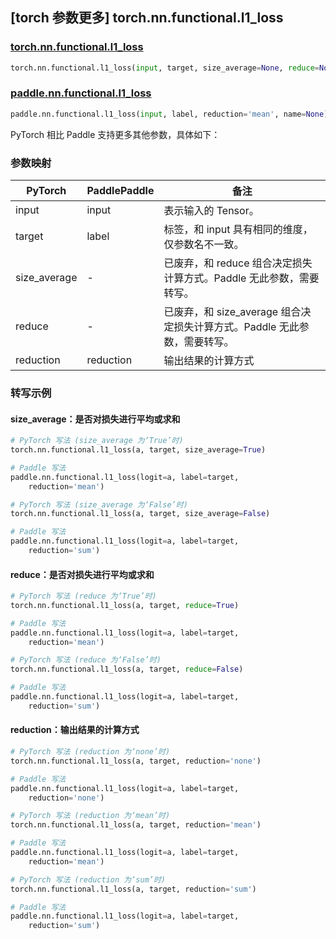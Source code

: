 ## [torch 参数更多] torch.nn.functional.l1_loss

### [torch.nn.functional.l1_loss](https://pytorch.org/docs/stable/generated/torch.nn.functional.l1_loss.html?highlight=l1_loss#torch.nn.functional.l1_loss)

```python
torch.nn.functional.l1_loss(input, target, size_average=None, reduce=None, reduction='mean')
```

### [paddle.nn.functional.l1_loss](https://www.paddlepaddle.org.cn/documentation/docs/zh/develop/api/paddle/nn/functional/l1_loss_cn.html)

```python
paddle.nn.functional.l1_loss(input, label, reduction='mean', name=None)
```

PyTorch 相比 Paddle 支持更多其他参数，具体如下：

### 参数映射
| PyTorch       | PaddlePaddle | 备注                                                   |
| ------------- | ------------ | ------------------------------------------------------ |
| input         | input        | 表示输入的 Tensor。
| target        | label        | 标签，和 input 具有相同的维度，仅参数名不一致。                                      |
| size_average  | -            | 已废弃，和 reduce 组合决定损失计算方式。Paddle 无此参数，需要转写。                       |
| reduce        | -            | 已废弃，和 size_average 组合决定损失计算方式。Paddle 无此参数，需要转写。                  |
| reduction     | reduction    | 输出结果的计算方式                                       |

### 转写示例
#### size_average：是否对损失进行平均或求和
```python
# PyTorch 写法 (size_average 为‘True’时)
torch.nn.functional.l1_loss(a, target, size_average=True)

# Paddle 写法
paddle.nn.functional.l1_loss(logit=a, label=target,
    reduction='mean')

# PyTorch 写法 (size_average 为‘False’时)
torch.nn.functional.l1_loss(a, target, size_average=False)

# Paddle 写法
paddle.nn.functional.l1_loss(logit=a, label=target,
    reduction='sum')
```

#### reduce：是否对损失进行平均或求和
```python
# PyTorch 写法 (reduce 为‘True’时)
torch.nn.functional.l1_loss(a, target, reduce=True)

# Paddle 写法
paddle.nn.functional.l1_loss(logit=a, label=target,
    reduction='mean')

# PyTorch 写法 (reduce 为‘False’时)
torch.nn.functional.l1_loss(a, target, reduce=False)

# Paddle 写法
paddle.nn.functional.l1_loss(logit=a, label=target,
    reduction='sum')
```

#### reduction：输出结果的计算方式
```python
# PyTorch 写法 (reduction 为‘none’时)
torch.nn.functional.l1_loss(a, target, reduction='none')

# Paddle 写法
paddle.nn.functional.l1_loss(logit=a, label=target,
    reduction='none')

# PyTorch 写法 (reduction 为‘mean’时)
torch.nn.functional.l1_loss(a, target, reduction='mean')

# Paddle 写法
paddle.nn.functional.l1_loss(logit=a, label=target,
    reduction='mean')

# PyTorch 写法 (reduction 为‘sum’时)
torch.nn.functional.l1_loss(a, target, reduction='sum')

# Paddle 写法
paddle.nn.functional.l1_loss(logit=a, label=target,
    reduction='sum')
```
